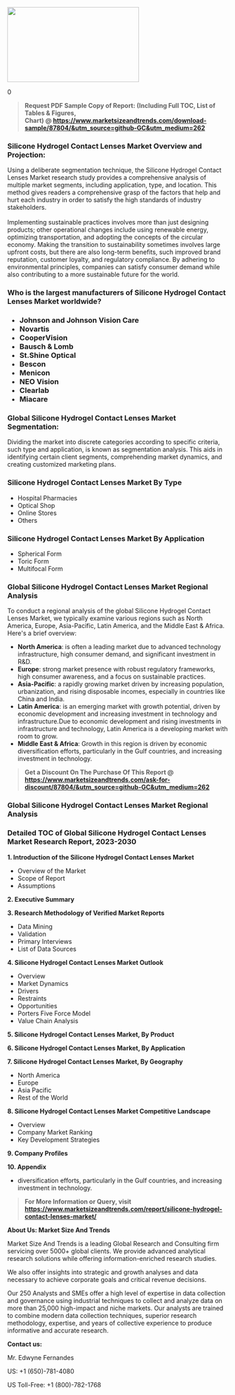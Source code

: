 <p><img class="alignnone size-medium wp-image-20088" src="https://ffe5etoiles.com/wp-content/uploads/2024/12/MST1-300x171.png" alt="" width="300" height="171" /></p>0</p><blockquote id="" class=""><strong>Request PDF Sample Copy of Report: (Including Full TOC, List of Tables &amp; Figures, Chart)&nbsp;@&nbsp;<strong><a href="https://www.marketsizeandtrends.com/download-sample/87804/&utm_source=github-GC&utm_medium=262" target="_blank">https://www.marketsizeandtrends.com/download-sample/87804/&utm_source=github-GC&utm_medium=262</a></strong></strong></blockquote><h3 id="" class="">Silicone Hydrogel Contact Lenses Market&nbsp;Overview and Projection:</h3><p id="" class="">Using a deliberate segmentation technique, the Silicone Hydrogel Contact Lenses Market research study provides a comprehensive analysis of multiple market segments, including application, type, and location. This method gives readers a comprehensive grasp of the factors that help and hurt each industry in order to satisfy the high standards of industry stakeholders. <br /> <br />Implementing sustainable practices involves more than just designing products; other operational changes include using renewable energy, optimizing transportation, and adopting the concepts of the circular economy. Making the transition to sustainability sometimes involves large upfront costs, but there are also long-term benefits, such improved brand reputation, customer loyalty, and regulatory compliance. By adhering to environmental principles, companies can satisfy consumer demand while also contributing to a more sustainable future for the world.</p><h3 id="" class="">Who is the largest manufacturers of&nbsp;Silicone Hydrogel Contact Lenses Market worldwide?</h3><h3 class=""><p><ul><li>Johnson and Johnson Vision Care </li><li> Novartis </li><li> CooperVision </li><li> Bausch & Lomb </li><li> St.Shine Optical </li><li> Bescon </li><li> Menicon </li><li> NEO Vision </li><li> Clearlab </li><li> Miacare</li></ul></p></h3><h3 id="" class="">Global&nbsp;Silicone Hydrogel Contact Lenses Market Segmentation:</h3><p id="" class="">Dividing the market into discrete categories according to specific criteria, such type and application, is known as segmentation analysis. This aids in identifying certain client segments, comprehending market dynamics, and creating customized marketing plans.</p><h3 id="" class="">Silicone Hydrogel Contact Lenses Market&nbsp;By Type</h3><p><p><ul><li>Hospital Pharmacies </li><li> Optical Shop </li><li> Online Stores </li><li> Others</p></li></ul></p></p><h3 id="" class="">Silicone Hydrogel Contact Lenses Market&nbsp;By Application</h3><p class=""><p><ul><li>Spherical Form </li><li> Toric Form </li><li> Multifocal Form</li></ul></p></p><h3 id="" class="">Global Silicone Hydrogel Contact Lenses Market Regional Analysis</h3><p id="" class="">To conduct a regional analysis of the global Silicone Hydrogel Contact Lenses Market, we typically examine various regions such as North America, Europe, Asia-Pacific, Latin America, and the Middle East &amp; Africa. Here's a brief overview:</p><ul><li><strong>North America</strong>: is often a leading market due to advanced technology infrastructure, high consumer demand, and significant investment in R&amp;D.</li><li><strong>Europe</strong>: strong market presence with robust regulatory frameworks, high consumer awareness, and a focus on sustainable practices.</li><li><strong>Asia-Pacific</strong>: a rapidly growing market driven by increasing population, urbanization, and rising disposable incomes, especially in countries like China and India.</li><li><strong>Latin America</strong>: is an emerging market with growth potential, driven by economic development and increasing investment in technology and infrastructure.Due to economic development and rising investments in infrastructure and technology, Latin America is a developing market with room to grow.</li><li><strong>Middle East &amp; Africa</strong>: Growth in this region is driven by economic diversification efforts, particularly in the Gulf countries, and increasing investment in technology.</li></ul><blockquote id="" class=""><strong>Get a Discount On The Purchase Of This Report @ <strong><a href="https://www.marketsizeandtrends.com/ask-for-discount/87804/&utm_source=github-GC&utm_medium=262" target="_blank">https://www.marketsizeandtrends.com/ask-for-discount/87804/&utm_source=github-GC&utm_medium=262</a></strong></strong></blockquote><h3 id="" class="">Global Silicone Hydrogel Contact Lenses Market Regional Analysis</h3><h3 id="" class="">Detailed TOC of Global Silicone Hydrogel Contact Lenses Market Research Report, 2023-2030</h3><p id="" class=""><strong>1. Introduction of the Silicone Hydrogel Contact Lenses Market</strong></p><ul><li>Overview of the Market</li><li>Scope of Report</li><li>Assumptions</li></ul><p id="" class=""><strong>2. Executive Summary</strong></p><p id="" class=""><strong>3. Research Methodology of Verified Market Reports</strong></p><ul><li>Data Mining</li><li>Validation</li><li>Primary Interviews</li><li>List of Data Sources</li></ul><p id="" class=""><strong>4. Silicone Hydrogel Contact Lenses Market Outlook</strong></p><ul><li>Overview</li><li>Market Dynamics</li><li>Drivers</li><li>Restraints</li><li>Opportunities</li><li>Porters Five Force Model</li><li>Value Chain Analysis</li></ul><p id="" class=""><strong>5. Silicone Hydrogel Contact Lenses Market, By Product</strong></p><p id="" class=""><strong>6. Silicone Hydrogel Contact Lenses Market, By Application</strong></p><p id="" class=""><strong>7. Silicone Hydrogel Contact Lenses Market, By Geography</strong></p><ul><li>North America</li><li>Europe</li><li>Asia Pacific</li><li>Rest of the World</li></ul><p id="" class=""><strong>8. Silicone Hydrogel Contact Lenses Market Competitive Landscape</strong></p><ul><li>Overview</li><li>Company Market Ranking</li><li>Key Development Strategies</li></ul><p id="" class=""><strong>9. Company Profiles</strong></p><p id="" class=""><strong>10. Appendix</strong></p><ul><li>diversification efforts, particularly in the Gulf countries, and increasing investment in technology.</li></ul><blockquote id="" class=""><strong>For More Information or Query, visit <strong><strong><a href="https://www.marketsizeandtrends.com/report/silicone-hydrogel-contact-lenses-market/" target="_blank">https://www.marketsizeandtrends.com/report/silicone-hydrogel-contact-lenses-market/</a></strong></strong></strong></blockquote><p id="" class=""><strong>About Us: Market Size And Trends</strong></p><p id="" class="">Market Size And Trends is a leading Global Research and Consulting firm servicing over 5000+ global clients. We provide advanced analytical research solutions while offering information-enriched research studies.</p><p id="" class="">We also offer insights into strategic and growth analyses and data necessary to achieve corporate goals and critical revenue decisions.</p><p id="" class="">Our 250 Analysts and SMEs offer a high level of expertise in data collection and governance using industrial techniques to collect and analyze data on more than 25,000 high-impact and niche markets. Our analysts are trained to combine modern data collection techniques, superior research methodology, expertise, and years of collective experience to produce informative and accurate research.</p><p id="" class=""><strong>Contact us:</strong></p><p id="" class="">Mr. Edwyne Fernandes</p><p id="" class="">US: +1 (650)-781-4080</p><p id="" class="">US Toll-Free: +1 (800)-782-1768</p>
